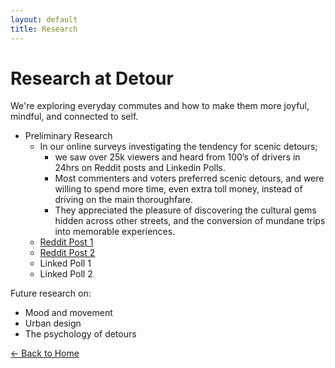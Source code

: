 ```yaml
---
layout: default
title: Research
---
```


# Research at Detour

We're exploring everyday commutes and how to make them more joyful, mindful, and connected to self.

- Preliminary Research
  - In our online surveys investigating the tendency for scenic detours;
    - we saw over 25k viewers and heard from 100’s of drivers in 24hrs on Reddit posts and Linkedin Polls. 
    - Most commenters and voters preferred scenic detours, and were willing to spend more time, even extra toll money, instead of driving on the main thoroughfare. 
    - They appreciated the pleasure of discovering the cultural gems hidden across other streets, and the conversion of mundane trips into memorable experiences.
  - [Reddit Post 1]([url](https://www.reddit.com/r/NoStupidQuestions/comments/1kite7m/is_it_weird_to_take_a_longer_route_just_because/))
  - [Reddit Post 2](https://www.reddit.com/r/roadtrip/comments/1kiszd7/what_makes_a_drive_feel_worth_it/)
  - Linked Poll 1
  - Linked Poll 2

Future research on:

- Mood and movement
- Urban design
- The psychology of detours

[← Back to Home](/)
